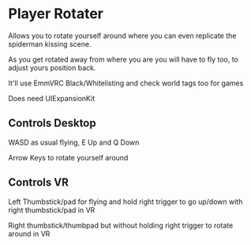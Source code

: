 # Player Rotater
Allows you to rotate yourself around where you can even replicate the spiderman kissing scene.

As you get rotated away from where you are you will have to fly too, to adjust yours position back.

It'll use EmmVRC Black/Whitelisting and check world tags too for games

Does need UIExpansionKit


## Controls Desktop
WASD as usual flying, E Up and Q Down

Arrow Keys to rotate yourself around


## Controls VR
Left Thumbstick/pad for flying and hold right trigger to go up/down with right thumbstick/pad in VR

Right thumbstick/thumbpad but without holding right trigger to rotate around in VR
